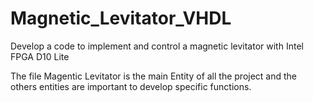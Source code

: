 # Magnetic_Levitator_VHDL
Develop a code to implement and control a magnetic levitator with Intel FPGA D10 Lite

The file Magentic Levitator is the main Entity of all the project and the others entities
are important to develop specific functions.
